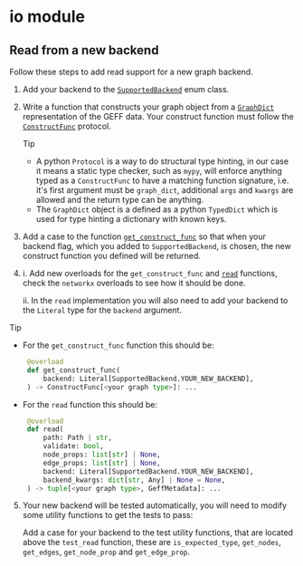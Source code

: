 # io module

## Read from a new backend

Follow these steps to add read support for a new graph backend.

1. Add your backend to the [`SupportedBackend`](supported_backends.py#L4) enum class.

2. Write a function that constructs your graph object from a [`GraphDict`](../dict_representation.py#L35) representation of the GEFF data. Your construct function must follow the [`ConstructFunc`](read.py#L21) protocol.

    > [!TIP]
    > - A python `Protocol` is a way to do structural type hinting, in our case it means a static type checker, such as `mypy`, will enforce anything typed as a `ConstructFunc` to have a matching function signature, i.e. it's first argument must be `graph_dict`, additional `args` and `kwargs` are allowed and the return type can be anything.
    > - The `GraphDict` object is a defined as a python `TypedDict` which is used for type hinting a dictionary with known keys.

3. Add a case to the function [`get_construct_func`](read.py#L65) so that when your backend flag, which you added to `SupportedBackend`, is chosen, the new construct function you defined will be returned.

4. i. Add new overloads for the `get_construct_func` and [`read`](read.py#L107) functions, check the `networkx` overloads to see how it should be done. 
    
    ii. In the `read` implementation you will also need to add your backend to the `Literal` type for the `backend` argument.

> [!TIP]
> - For the `get_construct_func` function this should be:
>   ```python
>    @overload
>    def get_construct_func(
>        backend: Literal[SupportedBackend.YOUR_NEW_BACKEND],
>    ) -> ConstructFunc[<your graph type>]: ...
>   ```
> - For the `read` function this should be:
>   ```python
>    @overload
>    def read(
>        path: Path | str,
>        validate: bool,
>        node_props: list[str] | None,
>        edge_props: list[str] | None,
>        backend: Literal[SupportedBackend.YOUR_NEW_BACKEND],
>        backend_kwargs: dict[str, Any] | None = None,
>    ) -> tuple[<your graph type>, GeffMetadata]: ...
>   ```

5. Your new backend will be tested automatically, you will need to modify some utility functions to get the tests to pass:

    Add a case for your backend to the test utility functions, that are located above the `test_read` function, these are `is_expected_type`, `get_nodes`, `get_edges`, `get_node_prop` and `get_edge_prop`.

